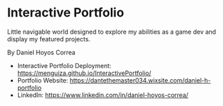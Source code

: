# Interactive Portfolio

Little navigable world designed to explore my abilities as a game dev and display my featured projects.

By Daniel Hoyos Correa

- Interactive Portfolio Deployment: https://menguiza.github.io/InteractivePortfolio/
- Portfolio Website: https://dantethemaster034.wixsite.com/daniel-h-portfolio
- LinkedIn: https://www.linkedin.com/in/daniel-hoyos-correa/
